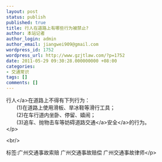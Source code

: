 ```yaml
---
layout: post
status: publish
published: true
title: 行人在道路上有哪些行为被禁止?
author: 本站记者
author_login: admin
author_email: jiangwei909@gmail.com
wordpress_id: 1752
wordpress_url: http://www.gzjtlaw.com/?p=1752
date: 2011-05-29 09:30:28.000000000 +08:00
categories:
- 交通常识
tags: []
comments: []
---
```

<p><a>行人<&#47;a>在道路上不得有下列行为： <br>　　(1)在道路上使用滑板、旱冰鞋等滑行工具； <br>　　(2)在车行道内坐卧、停留、嬉闹； <br>　　(3)追车、抛物击车等妨碍<a><a>道路交通<&#47;a>安全<&#47;a>的行为。 <br><&#47;p><br&#47;><p>标签:广州交通事故索赔 广州交通事故赔偿 广州交通事故律师<&#47;p>
